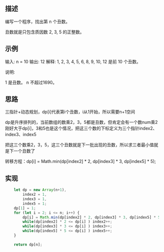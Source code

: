 ## 描述
编写一个程序，找出第 n 个丑数。

丑数就是只包含质因数 2, 3, 5 的正整数。

## 示例

输入: n = 10
输出: 12
解释: 1, 2, 3, 4, 5, 6, 8, 9, 10, 12 是前 10 个丑数。

说明:  

1 是丑数。
n 不超过1690。

## 思路
三指针+动态规划，dp[i]代表第i个丑数，i从1开始，所以需要n+1空间

dp是升序排列的，当前数组的数乘2，3，5都是丑数，但肯定会有一个数num乘2刚好大于dp[i]，3和5也是这个情况，把这三个数的下标定义为三个指针index2、index3、index5

把这三个数乘2，3，5，这三个丑数就是下一批出现的丑数，所以求三者最小值就是下一个丑数了


转移方程：dp[i] = Math.min(dp[index2] * 2, dp[index3] * 3, dp[index5] * 5);

## 实现
```javascript
    let dp = new Array(n+1),
        index2 = 1,
        index3 = 1,
        index5 = 1;
    dp[1] = 1;
    for (let i = 2; i <= n; i++) {
        dp[i] = Math.min(dp[index2] * 2, dp[index3] * 3, dp[index5] * 5);
        while(dp[index2] * 2 <= dp[i] ) index2++;
        while(dp[index3] * 3 <= dp[i] ) index3++;
        while(dp[index5] * 5 <= dp[i] ) index5++;
    }
        
    return dp[n];
    
```